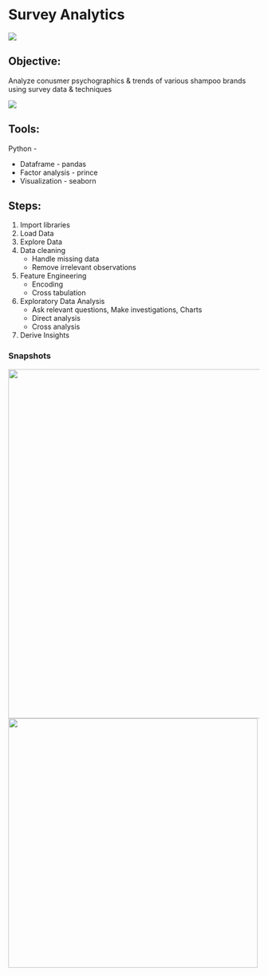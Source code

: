 # Survey Analytics
<img src="https://user-images.githubusercontent.com/28645647/117288177-d529be00-ae88-11eb-8839-ee156d163be1.png">


## Objective: 
Analyze conusmer psychographics & trends of various shampoo brands using survey data & techniques

<img src="https://user-images.githubusercontent.com/28645647/172805011-4fa2f67f-5a92-4a88-bea4-0c7d8a24c487.png">


## Tools:
Python - 
  * Dataframe - pandas
  * Factor analysis - prince
  * Visualization - seaborn


## Steps:
1. Import libraries
2. Load Data
3. Explore Data
4. Data cleaning
    * Handle missing data
    * Remove irrelevant observations
5. Feature Engineering
    * Encoding
    * Cross tabulation
6. Exploratory Data Analysis
    * Ask relevant questions, Make investigations, Charts
    * Direct analysis
    * Cross analysis
7. Derive Insights
    
### Snapshots    
<img width="700px" src="https://user-images.githubusercontent.com/28645647/177583600-f66e5d5b-6879-49af-aaf9-904a685607c9.jpeg">

<img width="500px" src="https://user-images.githubusercontent.com/28645647/177583561-7a32f23f-f927-46d1-9a50-2cc356d9dda9.png">
